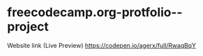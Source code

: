 # freecodecamp.org-protfolio--project
Website link (Live Preview) https://codepen.io/agerx/full/RwaqBqY
